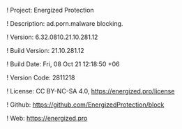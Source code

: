 ! Project: Energized Protection

! Description: ad.porn.malware blocking.

! Version: 6.32.0810.21.10.281.12

! Build Version: 21.10.281.12

! Build Date: Fri, 08 Oct 21 12:18:50 +06

! Version Code: 2811218

! License: CC BY-NC-SA 4.0, https://energized.pro/license

! Github: https://github.com/EnergizedProtection/block

! Web: https://energized.pro
